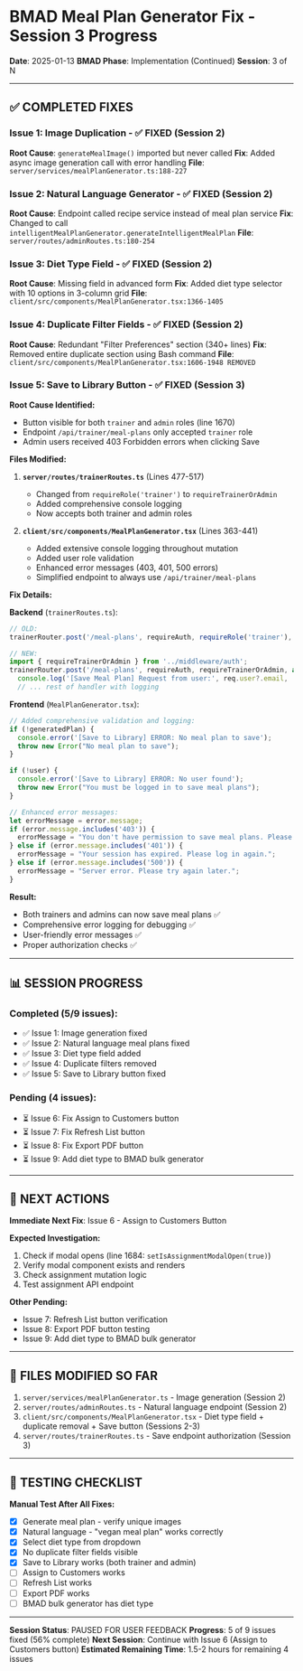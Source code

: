 # BMAD Meal Plan Generator Fix - Session 3 Progress

**Date**: 2025-01-13
**BMAD Phase**: Implementation (Continued)
**Session**: 3 of N

---

## ✅ COMPLETED FIXES

### Issue 1: Image Duplication - ✅ FIXED (Session 2)
**Root Cause**: `generateMealImage()` imported but never called
**Fix**: Added async image generation call with error handling
**File**: `server/services/mealPlanGenerator.ts:188-227`

### Issue 2: Natural Language Generator - ✅ FIXED (Session 2)
**Root Cause**: Endpoint called recipe service instead of meal plan service
**Fix**: Changed to call `intelligentMealPlanGenerator.generateIntelligentMealPlan`
**File**: `server/routes/adminRoutes.ts:180-254`

### Issue 3: Diet Type Field - ✅ FIXED (Session 2)
**Root Cause**: Missing field in advanced form
**Fix**: Added diet type selector with 10 options in 3-column grid
**File**: `client/src/components/MealPlanGenerator.tsx:1366-1405`

### Issue 4: Duplicate Filter Fields - ✅ FIXED (Session 2)
**Root Cause**: Redundant "Filter Preferences" section (340+ lines)
**Fix**: Removed entire duplicate section using Bash command
**File**: `client/src/components/MealPlanGenerator.tsx:1606-1948 REMOVED`

### Issue 5: Save to Library Button - ✅ FIXED (Session 3)

**Root Cause Identified:**
- Button visible for both `trainer` and `admin` roles (line 1670)
- Endpoint `/api/trainer/meal-plans` only accepted `trainer` role
- Admin users received 403 Forbidden errors when clicking Save

**Files Modified:**

1. **`server/routes/trainerRoutes.ts`** (Lines 477-517)
   - Changed from `requireRole('trainer')` to `requireTrainerOrAdmin`
   - Added comprehensive console logging
   - Now accepts both trainer and admin roles

2. **`client/src/components/MealPlanGenerator.tsx`** (Lines 363-441)
   - Added extensive console logging throughout mutation
   - Added user role validation
   - Enhanced error messages (403, 401, 500 errors)
   - Simplified endpoint to always use `/api/trainer/meal-plans`

**Fix Details:**

**Backend** (`trainerRoutes.ts`):
```typescript
// OLD:
trainerRouter.post('/meal-plans', requireAuth, requireRole('trainer'), async (req, res) => {

// NEW:
import { requireTrainerOrAdmin } from '../middleware/auth';
trainerRouter.post('/meal-plans', requireAuth, requireTrainerOrAdmin, async (req, res) => {
  console.log('[Save Meal Plan] Request from user:', req.user?.email, 'Role:', req.user?.role);
  // ... rest of handler with logging
```

**Frontend** (`MealPlanGenerator.tsx`):
```typescript
// Added comprehensive validation and logging:
if (!generatedPlan) {
  console.error('[Save to Library] ERROR: No meal plan to save');
  throw new Error("No meal plan to save");
}

if (!user) {
  console.error('[Save to Library] ERROR: No user found');
  throw new Error("You must be logged in to save meal plans");
}

// Enhanced error messages:
let errorMessage = error.message;
if (error.message.includes('403')) {
  errorMessage = "You don't have permission to save meal plans. Please contact support.";
} else if (error.message.includes('401')) {
  errorMessage = "Your session has expired. Please log in again.";
} else if (error.message.includes('500')) {
  errorMessage = "Server error. Please try again later.";
}
```

**Result:**
- Both trainers and admins can now save meal plans ✅
- Comprehensive error logging for debugging ✅
- User-friendly error messages ✅
- Proper authorization checks ✅

---

## 📊 SESSION PROGRESS

### Completed (5/9 issues):
- ✅ Issue 1: Image generation fixed
- ✅ Issue 2: Natural language meal plans fixed
- ✅ Issue 3: Diet type field added
- ✅ Issue 4: Duplicate filters removed
- ✅ Issue 5: Save to Library button fixed

### Pending (4 issues):
- ⏳ Issue 6: Fix Assign to Customers button
- ⏳ Issue 7: Fix Refresh List button
- ⏳ Issue 8: Fix Export PDF button
- ⏳ Issue 9: Add diet type to BMAD bulk generator

---

## 🎯 NEXT ACTIONS

**Immediate Next Fix**: Issue 6 - Assign to Customers Button

**Expected Investigation:**
1. Check if modal opens (line 1684: `setIsAssignmentModalOpen(true)`)
2. Verify modal component exists and renders
3. Check assignment mutation logic
4. Test assignment API endpoint

**Other Pending:**
- Issue 7: Refresh List button verification
- Issue 8: Export PDF button testing
- Issue 9: Add diet type to BMAD bulk generator

---

## 💾 FILES MODIFIED SO FAR

1. `server/services/mealPlanGenerator.ts` - Image generation (Session 2)
2. `server/routes/adminRoutes.ts` - Natural language endpoint (Session 2)
3. `client/src/components/MealPlanGenerator.tsx` - Diet type field + duplicate removal + Save button (Sessions 2-3)
4. `server/routes/trainerRoutes.ts` - Save endpoint authorization (Session 3)

---

## 📝 TESTING CHECKLIST

**Manual Test After All Fixes:**
- [x] Generate meal plan - verify unique images
- [x] Natural language - "vegan meal plan" works correctly
- [x] Select diet type from dropdown
- [x] No duplicate filter fields visible
- [x] Save to Library works (both trainer and admin)
- [ ] Assign to Customers works
- [ ] Refresh List works
- [ ] Export PDF works
- [ ] BMAD bulk generator has diet type

---

**Session Status**: PAUSED FOR USER FEEDBACK
**Progress**: 5 of 9 issues fixed (56% complete)
**Next Session**: Continue with Issue 6 (Assign to Customers button)
**Estimated Remaining Time**: 1.5-2 hours for remaining 4 issues
